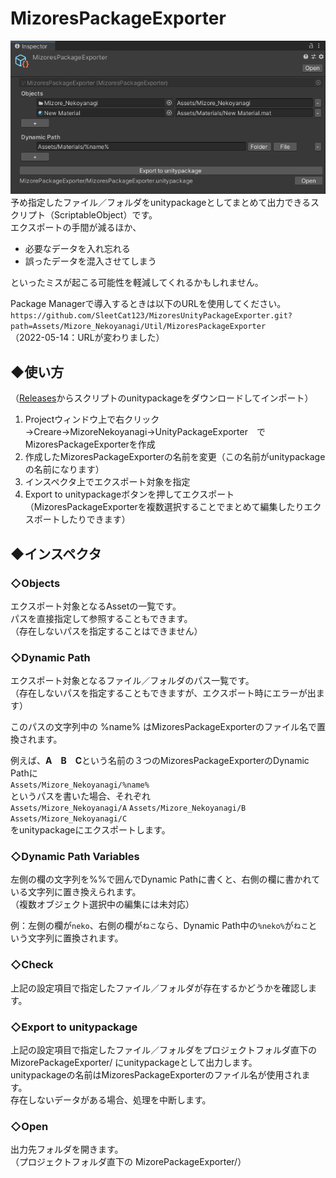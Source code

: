 # MizoresPackageExporter
![Image](Image1b.png)  
予め指定したファイル／フォルダをunitypackageとしてまとめて出力できるスクリプト（ScriptableObject）です。  
エクスポートの手間が減るほか、

* 必要なデータを入れ忘れる  
* 誤ったデータを混入させてしまう  

といったミスが起こる可能性を軽減してくれるかもしれません。
  
Package Managerで導入するときは以下のURLを使用してください。  
`https://github.com/SleetCat123/MizoresUnityPackageExporter.git?path=Assets/Mizore_Nekoyanagi/Util/MizoresPackageExporter`  
（2022-05-14：URLが変わりました）

## ◆使い方
（[Releases](https://github.com/SleetCat123/MizoresUnityPackageExporter/releases)からスクリプトのunitypackageをダウンロードしてインポート）  
1. Projectウィンドウ上で右クリック→Creare→MizoreNekoyanagi→UnityPackageExporter　でMizoresPackageExporterを作成  
2. 作成したMizoresPackageExporterの名前を変更（この名前がunitypackageの名前になります）  
3. インスペクタ上でエクスポート対象を指定  
4. Export to unitypackageボタンを押してエクスポート  
（MizoresPackageExporterを複数選択することでまとめて編集したりエクスポートしたりできます）  

## ◆インスペクタ
### ◇Objects
エクスポート対象となるAssetの一覧です。  
パスを直接指定して参照することもできます。  
（存在しないパスを指定することはできません）


### ◇Dynamic Path
エクスポート対象となるファイル／フォルダのパス一覧です。  
（存在しないパスを指定することもできますが、エクスポート時にエラーが出ます）

このパスの文字列中の %name% はMizoresPackageExporterのファイル名で置換されます。

例えば、**A　B　C**という名前の３つのMizoresPackageExporterのDynamic Pathに  
`Assets/Mizore_Nekoyanagi/%name%`  
というパスを書いた場合、それぞれ  
`Assets/Mizore_Nekoyanagi/A`
`Assets/Mizore_Nekoyanagi/B`
`Assets/Mizore_Nekoyanagi/C`  
をunitypackageにエクスポートします。

### ◇Dynamic Path Variables
左側の欄の文字列を%%で囲んでDynamic Pathに書くと、右側の欄に書かれている文字列に置き換えられます。  
（複数オブジェクト選択中の編集には未対応）  

例：左側の欄が`neko`、右側の欄が`ねこ`なら、Dynamic Path中の`%neko%`が`ねこ`という文字列に置換されます。



### ◇Check
上記の設定項目で指定したファイル／フォルダが存在するかどうかを確認します。  

### ◇Export to unitypackage
上記の設定項目で指定したファイル／フォルダをプロジェクトフォルダ直下の MizorePackageExporter/ にunitypackageとして出力します。  
unitypackageの名前はMizoresPackageExporterのファイル名が使用されます。  
存在しないデータがある場合、処理を中断します。

### ◇Open
出力先フォルダを開きます。  
（プロジェクトフォルダ直下の MizorePackageExporter/）

